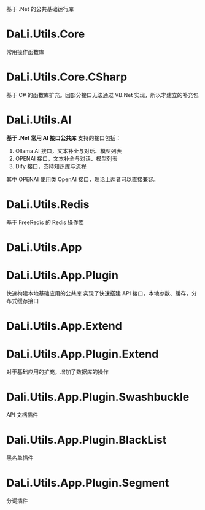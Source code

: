 基于 .Net 的公共基础运行库

# DaLi.Utils.Core
常用操作函数库

# DaLi.Utils.Core.CSharp
基于 C# 的函数库扩充。因部分接口无法通过 VB.Net 实现，所以才建立的补充包

# DaLi.Utils.AI
**基于 .Net 常用 AI 接口公共库**
支持的接口包括：
1. Ollama AI 接口，文本补全与对话、模型列表
2. OPENAI 接口，文本补全与对话、模型列表
3. Dify 接口，支持知识库与流程

其中 OPENAI 使用类 OpenAI 接口，理论上两者可以直接兼容。

# DaLi.Utils.Redis
基于 FreeRedis 的 Redis 操作库

# DaLi.Utils.App
# DaLi.Utils.App.Plugin
快速构建本地基础应用的公共库
实现了快速搭建 API 接口，本地参数、缓存，分布式缓存接口

# DaLi.Utils.App.Extend
# DaLi.Utils.App.Plugin.Extend
对于基础应用的扩充，增加了数据库的操作

# Dali.Utils.App.Plugin.Swashbuckle
API 文档插件

# Dali.Utils.App.Plugin.BlackList
黑名单插件

# DaLi.Utils.App.Plugin.Segment
分词插件